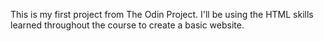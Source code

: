 This is my first project from The Odin Project. I'll be using the HTML skills learned throughout the course to create a basic website.